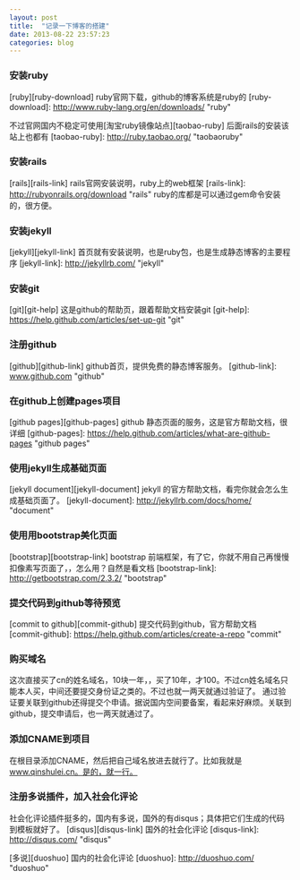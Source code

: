 ```yaml
---
layout: post
title:  "记录一下博客的搭建"
date: 2013-08-22 23:57:23
categories: blog
---
```

### 安装ruby ###
[ruby][ruby-download] ruby官网下载，github的博客系统是ruby的
[ruby-download]: http://www.ruby-lang.org/en/downloads/ "ruby"

不过官网国内不稳定可使用[淘宝ruby镜像站点][taobao-ruby]
后面rails的安装该站上也都有
[taobao-ruby]: http://ruby.taobao.org/ "taobaoruby"

### 安装rails ###
[rails][rails-link] rails官网安装说明，ruby上的web框架
[rails-link]: http://rubyonrails.org/download "rails"
ruby的库都是可以通过gem命令安装的，很方便。

### 安装jekyll ###
[jekyll][jekyll-link] 首页就有安装说明，也是ruby包，也是生成静态博客的主要程序
[jekyll-link]: http://jekyllrb.com/ "jekyll"

### 安装git ###
[git][git-help] 这是github的帮助页，跟着帮助文档安装git
[git-help]: https://help.github.com/articles/set-up-git "git"

### 注册github ###
[github][github-link] github首页，提供免费的静态博客服务。
[github-link]: www.github.com "github"

### 在github上创建pages项目 ###
[github pages][github-pages] github 静态页面的服务，这是官方帮助文档，很详细
[github-pages]: https://help.github.com/articles/what-are-github-pages "github pages"


### 使用jekyll生成基础页面 ###
[jekyll document][jekyll-document] jekyll 的官方帮助文档，看完你就会怎么生成基础页面了。
[jekyll-document]: http://jekyllrb.com/docs/home/ "document"


### 使用用bootstrap美化页面 ###
[bootstrap][bootstrap-link] bootstrap 前端框架，有了它，你就不用自己再慢慢扣像素写页面了，，怎么用？自然是看文档
[bootstrap-link]: http://getbootstrap.com/2.3.2/ "bootstrap"


### 提交代码到github等待预览 ###
[commit to github][commit-github] 提交代码到github，官方帮助文档
[commit-github]: https://help.github.com/articles/create-a-repo "commit"

### 购买域名 ###
这次直接买了cn的姓名域名，10块一年，，买了10年，才100。不过cn姓名域名只能本人买，中间还要提交身份证之类的。不过也就一两天就通过验证了。
通过验证要关联到github还得提交个申请。据说国内空间要备案，看起来好麻烦。关联到github，提交申请后，也一两天就通过了。
### 添加CNAME到项目 ###
在根目录添加CNAME，然后把自己域名放进去就行了。比如我就是 www.qinshulei.cn。是的，就一行。
### 注册多说插件，加入社会化评论 ###
社会化评论插件挺多的，国内有多说，国外的有disqus；具体把它们生成的代码到模板就好了。
[disqus][disqus-link]  国外的社会化评论
[disqus-link]: http://disqus.com/ "disqus"

[多说][duoshuo] 国内的社会化评论
[duoshuo]: http://duoshuo.com/ "duoshuo"


